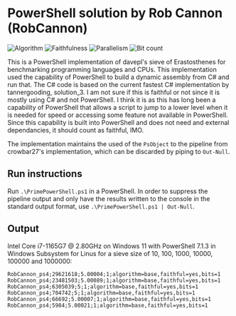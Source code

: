 # PowerShell solution by Rob Cannon (RobCannon)

![Algorithm](https://img.shields.io/badge/Algorithm-base-green)
![Faithfulness](https://img.shields.io/badge/Faithful-yes-green)
![Parallelism](https://img.shields.io/badge/Parallel-no-green)
![Bit count](https://img.shields.io/badge/Bits-1-green)

This is a PowerShell implementation of davepl's sieve of Erastosthenes for
benchmarking programming languages and CPUs. This implementation used the
capability of PowerShell to build a dynamic assembly from C# and run that.
The C# code is based on the current fastest C# implementation by tannergooding, 
solution_3.  I am not sure if this is faithful or not since it is mostly using 
C# and not PowerShell.  I think it is as this has long been a capability of 
PowerShell that allows a script to jump to a lower level when it is needed for 
speed or accessing some feature not available in PowerShell.  Since this 
capability is built into PowerShell and does not need and external dependancies, 
it should count as faithful, IMO.

The implementation maintains the used of the `PsObject` to the pipeline from crowbar27's implementation, which can be discarded by piping to `Out-Null`.

## Run instructions
Run `.\PrimePowerShell.ps1` in a PowerShell. In order to suppress the pipeline output and only have the results written to the console in the standard output format, use `.\PrimePowerShell.ps1 | Out-Null`.

## Output
Intel Core i7-1165G7 @ 2.80GHz on Windows 11 with PowerShell 7.1.3 in Windows Subsystem for Linus for a sieve size of 10, 100, 1000, 10000, 100000 and 1000000:

```
RobCannon_ps4;29621618;5.00004;1;algorithm=base,faithful=yes,bits=1
RobCannon_ps4;23481503;5.00089;1;algorithm=base,faithful=yes,bits=1
RobCannon_ps4;6305039;5;1;algorithm=base,faithful=yes,bits=1
RobCannon_ps4;704742;5;1;algorithm=base,faithful=yes,bits=1
RobCannon_ps4;66692;5.00007;1;algorithm=base,faithful=yes,bits=1
RobCannon_ps4;5984;5.00021;1;algorithm=base,faithful=yes,bits=1
```
